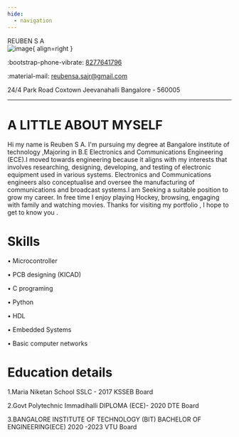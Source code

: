 ```yaml
---
hide:
  - navigation
---
```


 REUBEN S A  
![image](https://cdn-icons-png.flaticon.com/128/236/236832.png){ align=right }

:bootstrap-phone-vibrate: [8277641796](tel:8277641796)                    

:material-mail: [reubensa.sajr@gmail.com](mailto:reubensa.sajr@gmail.com) 

24/4 Park Road Coxtown Jeevanahalli Bangalore - 560005

---

# A LITTLE ABOUT MYSELF

Hi my name is Reuben S A. I'm pursuing my degree at Bangalore institute of technology ,Majoring in B.E Electronics and Communications Engineering (ECE).I moved towards engineering because it aligns with my interests that involves researching, designing, developing, and testing of electronic equipment used in various systems. Electronics and Communications engineers also conceptualise and oversee the manufacturing of communications and broadcast systems.I am Seeking a suitable position to grow my career. In free time I enjoy playing  Hockey, browsing, engaging with family and  watching movies. Thanks for visiting my portfolio , I hope to get to know you .

# Skills

• Microcontroller

• PCB designing (KICAD)

• C programing

• Python

• HDL

• Embedded Systems 

• Basic computer networks

# Education details
1.Maria Niketan School
SSLC - 2017
KSSEB Board

2.Govt Polytechnic Immadihalli
DIPLOMA (ECE)- 2020
DTE Board 

3.BANGALORE INSTITUTE OF
TECHNOLOGY (BIT)
BACHELOR OF ENGINEERING(ECE) 2020 -2023
VTU Board 